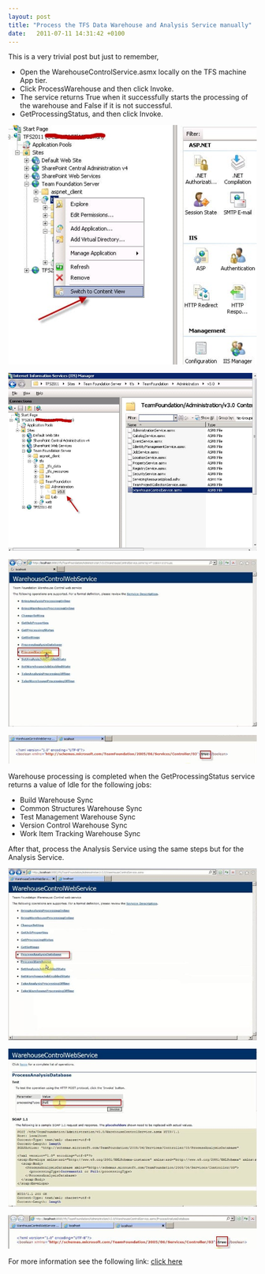```yaml
---
layout: post
title: "Process the TFS Data Warehouse and Analysis Service manually"
date:   2011-07-11 14:31:42 +0100
---
```


This is a very trivial post but just to remember,

- Open the WarehouseControlService.asmx locally on the TFS machine App tier.
- Click ProcessWarehouse and then click Invoke.
- The service returns True when it successfully starts the processing of the warehouse and False if it is not successful.
- GetProcessingStatus, and then click Invoke.

![TFS_WebServices]( /assets/img/2011/07/TFS_WebServices.jpg)

![IIS_TFS_AppTire PM]( /assets/img/2011/07/IIS_TFS_AppTire-PM.jpg)

![]( /assets/img/2012/08/warehousecontrolwebservice.jpg "WarehouseControlWebService")

![]( /assets/img/2012/08/process-successfuly-invoked.jpg "Process successfully invoked")

Warehouse processing is completed when the GetProcessingStatus service returns a value of Idle for the following jobs:

- Build Warehouse Sync
- Common Structures Warehouse Sync
- Test Management Warehouse Sync
- Version Control Warehouse Sync
- Work Item Tracking Warehouse Sync

After that, process the Analysis Service using the same steps but for the Analysis Service.

![]( /assets/img/2012/08/warehousecontrolwebservice-analysis-service.jpg "WarehouseControlWebService-Analysis Service")

![]( /assets/img/2012/08/invoke-warehousecontrolwebservice-2.jpg "Invoke WarehouseControlWebService 2")

![]( /assets/img/2012/08/process-successfuly-invoked2.jpg "Process successfully invoked 2")

For more information see the following link: [click here](http://msdn.microsoft.com/en-us/library/ff400237.aspx#ProcessWarehouse "MSDN")
